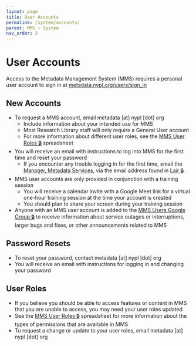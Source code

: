 ```yaml
---
layout: page
title: User Accounts
permalink: /system/accounts/
parent: MMS › System
nav_order: 2
---
```


# User Accounts
Access to the Metadata Management System (MMS) requires a personal user account to sign in at [metadata.nypl.org/users/sign_in](https://metadata.nypl.org/users/sign_in)

## New Accounts
- To request a MMS account, email metadata [at] nypl [dot] org
  - Include information about your intended use for MMS
  - Most Research Library staff will only require a General User account
  - For more information about different user roles, see the [MMS User Roles 🔒](https://docs.google.com/spreadsheets/d/1fY_UdWxmb60d9cE0ONfv0PEq2qW24I2C2HCm2cnuGN8/edit) spreadsheet
- You will receive an email with instructions to log into MMS for the first time and reset your password
  - If you encounter any trouble logging in for the first time, email the [Manager, Metadata Services](/metadata-documentation/contact/#our-team), via the email address found in [Lair 🔒](https://lair.nypl.org/-/departments/library-sites-and-services/research-libraries/metadata-services-unit)
- MMS user accounts are only provided in conjunction with a training session
  - You will receive a calendar invite with a Google Meet link for a virtual one-hour training session at the time your account is created
  - You should plan to share your screen during your training session
- Anyone with an MMS user account is added to the [MMS Users Google Group 🔒](https://groups.google.com/a/nypl.org/g/mmsusers) to receive information about service outages or interruptions, larger bugs and fixes, or other announcements related to MMS

## Password Resets
- To reset your password, contact metadata [at] nypl [dot] org
- You will receive an email with instructions for logging in and changing your password

## User Roles
- If you believe you should be able to access features or content in MMS that you are unable to access, you may need your user roles updated
- See the [MMS User Roles 🔒](https://docs.google.com/spreadsheets/d/1fY_UdWxmb60d9cE0ONfv0PEq2qW24I2C2HCm2cnuGN8/edit) spreadsheet for more information about the types of permissions that are available in MMS
- To request a change or update to your user roles, email metadata [at] nypl [dot] org
